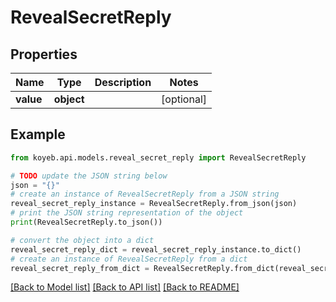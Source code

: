 # RevealSecretReply


## Properties

Name | Type | Description | Notes
------------ | ------------- | ------------- | -------------
**value** | **object** |  | [optional] 

## Example

```python
from koyeb.api.models.reveal_secret_reply import RevealSecretReply

# TODO update the JSON string below
json = "{}"
# create an instance of RevealSecretReply from a JSON string
reveal_secret_reply_instance = RevealSecretReply.from_json(json)
# print the JSON string representation of the object
print(RevealSecretReply.to_json())

# convert the object into a dict
reveal_secret_reply_dict = reveal_secret_reply_instance.to_dict()
# create an instance of RevealSecretReply from a dict
reveal_secret_reply_from_dict = RevealSecretReply.from_dict(reveal_secret_reply_dict)
```
[[Back to Model list]](../README.md#documentation-for-models) [[Back to API list]](../README.md#documentation-for-api-endpoints) [[Back to README]](../README.md)


